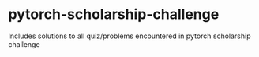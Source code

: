 # pytorch-scholarship-challenge
Includes solutions to all quiz/problems encountered in pytorch scholarship challenge

